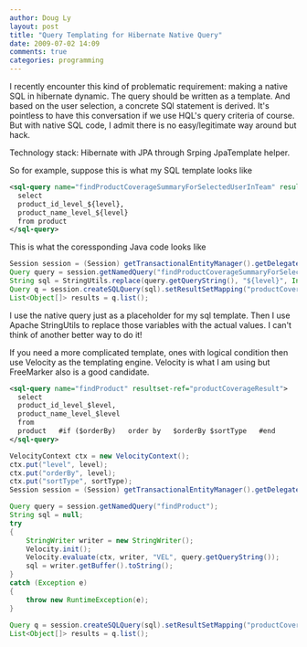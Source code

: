 ```yaml
---
author: Doug Ly
layout: post
title: "Query Templating for Hibernate Native Query"
date: 2009-07-02 14:09
comments: true
categories: programming
---
```


I recently encounter this kind of problematic requirement: making a native SQL in hibernate dynamic. The query should be written as a template. And based on the user selection, a concrete SQl statement is derived.
It's pointless to have this conversation if we use HQL's query criteria of course. But with native SQL code, I admit there is no easy/legitimate way around but hack.

<!-- more -->

Technology stack: Hibernate with JPA through Srping JpaTemplate helper.

So for example, suppose this is what my SQL template looks like

``` xml Hibernate Native SQL
<sql-query name="findProductCoverageSummaryForSelectedUserInTeam" resultset-ref="productCoverageResult">
  select
  product_id_level_${level},
  product_name_level_${level}
  from product
</sql-query>
```

This is what the coressponding Java code looks like

``` java Using the Native SQL
Session session = (Session) getTransactionalEntityManager().getDelegate();
Query query = session.getNamedQuery("findProductCoverageSummaryForSelectedUserInTeam");
String sql = StringUtils.replace(query.getQueryString(), "${level}", Integer.toString(productLevel));
Query q = session.createSQLQuery(sql).setResultSetMapping("productCoverageResult");
List<Object[]> results = q.list();
```

I use the native query just as a placeholder for my sql template. Then I use Apache StringUtils to replace those variables with the actual values.
I can't think of another better way to do it!

If you need a more complicated template, ones with logical condition then use Velocity as the templating engine. Velocity is what I am using but FreeMarker also is a good
candidate.

``` xml Native SQL with Velocity template
<sql-query name="findProduct" resultset-ref="productCoverageResult">
  select
  product_id_level_$level,
  product_name_level_$level
  from
  product   #if ($orderBy)   order by   $orderBy $sortType   #end
</sql-query>
```

``` java Expand Native SQL Using Velocity Template
VelocityContext ctx = new VelocityContext();
ctx.put("level", level);
ctx.put("orderBy", level);
ctx.put("sortType", sortType);
Session session = (Session) getTransactionalEntityManager().getDelegate();

Query query = session.getNamedQuery("findProduct");
String sql = null;
try
{
    StringWriter writer = new StringWriter();
    Velocity.init();
    Velocity.evaluate(ctx, writer, "VEL", query.getQueryString());
    sql = writer.getBuffer().toString();
}
catch (Exception e)
{
    throw new RuntimeException(e);
}         
       
Query q = session.createSQLQuery(sql).setResultSetMapping("productCoverageResult");
List<Object[]> results = q.list();
```
